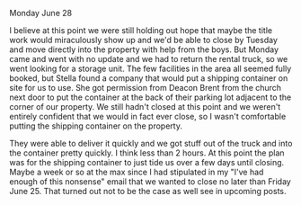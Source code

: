 Monday June 28

I believe at this point we were still holding out hope that maybe the title work would miraculously show up and we'd be able to close by Tuesday and move directly into the property with help from the boys. But Monday came and went with no update and we had to return the rental truck, so we went looking for a storage unit. The few facilities in the area all seemed fully booked, but Stella found a company that would put a shipping container on site for us to use. She got permission from Deacon Brent from the church next door to put the container at the back of their parking lot adjacent to the corner of our property. We still hadn't closed at this point and we weren't entirely confident that we would in fact ever close, so I wasn't comfortable putting the shipping container on the property.

They were able to deliver it quickly and we got stuff out of the truck and into the container pretty quickly. I think less than 2 hours. At this point the plan was for the shipping container to just tide us over a few days until closing. Maybe a week or so at the max since I had stipulated in my "I've had enough of this nonsense" email that we wanted to close no later than Friday June 25. That turned out not to be the case as well see in upcoming posts.
